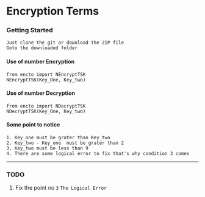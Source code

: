 # Encryption Terms

### Getting Started
    Just clone the git or download the ZIP file
    Goto the downloaded folder

#### Use of number Encryption
`from encto import NEncryptTSK`<br>
`NEncryptTSK(Key_One, Key_two)`<br>
#### Use of number Decryption
`from encto import NDecryptTSK`<br>
`NDecryptTSK(Key_One, Key_two)`<br>
#### Some point to notice
`1. Key_one must be grater than Key_two`<br>
`2. Key_two - Key_one  must be grater than 2`<br>
`3. Key_two must be less than 9`<br>
`4. There are some logical error to fix that's why condition 3 comes`<br>

*****

### TODO
1. Fix the point no `3` `The Logical Error`